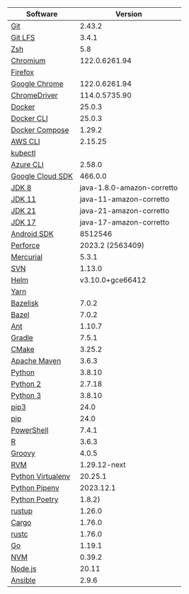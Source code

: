[//]: # (title: Preinstalled Software on TeamCity Cloud Ubuntu Agents)
[//]: # (auxiliary-id: Preinstalled Software on TeamCity Cloud Ubuntu Agents)

<chunk id="ubuntu-jb-agents">

|Software|Version|
|---|---|
|[Git](https://git-scm.com/)|2.43.2|
|[Git LFS](https://git-lfs.github.com/)|3.4.1|
|[Zsh](https://www.zsh.org/)|5.8|
|[Chromium](https://www.chromium.org/)|122.0.6261.94|
|[Firefox](https://www.mozilla.org/en-US/firefox/)||
|[Google Chrome](https://www.google.com/chrome/)|122.0.6261.94|
|[ChromeDriver](https://chromedriver.chromium.org/)|114.0.5735.90|
|[Docker](https://www.docker.com/)|25.0.3|
|[Docker CLI](https://docs.docker.com/engine/reference/commandline/cli/)|25.0.3|
|[Docker Compose](https://docs.docker.com/compose/)|1.29.2|
|[AWS CLI](https://aws.amazon.com/cli/)|2.15.25|
|[kubectl](https://kubernetes.io/docs/tasks/tools/#kubectl)||
|[Azure CLI](https://docs.microsoft.com/en-us/cli/azure/)|2.58.0|
|[Google Cloud SDK](https://cloud.google.com/sdk)|466.0.0|
|[JDK 8](https://docs.aws.amazon.com/corretto/latest/corretto-8-ug/downloads-list.html)|java-1.8.0-amazon-corretto|
|[JDK 11](https://docs.aws.amazon.com/corretto/latest/corretto-11-ug/downloads-list.html)|java-11-amazon-corretto|
|[JDK 21](https://docs.aws.amazon.com/corretto/latest/corretto-21-ug/downloads-list.html)|java-21-amazon-corretto|
|[JDK 17](https://docs.aws.amazon.com/corretto/latest/corretto-17-ug/downloads-list.html)|java-17-amazon-corretto|
|[Android SDK](https://developer.android.com/studio/command-line)|8512546|
|[Perforce](https://www.perforce.com/)|2023.2 (2563409)|
|[Mercurial](https://www.mercurial-scm.org/)|5.3.1|
|[SVN](https://subversion.apache.org/)|1.13.0|
|[Helm](https://helm.sh/)|v3.10.0+gce66412|
|[Yarn](https://yarnpkg.com/)||
|[Bazelisk](https://github.com/bazelbuild/bazelisk)|7.0.2|
|[Bazel](https://bazel.build/)|7.0.2|
|[Ant](https://ant.apache.org/)|1.10.7|
|[Gradle](https://gradle.org/)|7.5.1|
|[CMake](https://cmake.org/)|3.25.2|
|[Apache Maven](https://maven.apache.org/)|3.6.3|
|[Python](https://www.python.org/)|3.8.10|
|[Python 2](https://www.python.org/downloads/)|2.7.18|
|[Python 3](https://www.python.org/downloads/)|3.8.10|
|[pip3](https://pip.pypa.io/en/stable/)|24.0|
|[pip](https://pip.pypa.io/en/stable/)|24.0|
|[PowerShell](https://docs.microsoft.com/en-us/powershell/)|7.4.1|
|[R](https://www.r-project.org/)|3.6.3|
|[Groovy](https://groovy-lang.org/)|4.0.5|
|[RVM](https://rvm.io/)|1.29.12-next|
|[Python Virtualenv](https://virtualenv.pypa.io/en/latest/)|20.25.1|
|[Python Pipenv](https://pipenv.pypa.io/en/latest/)|2023.12.1|
|[Python Poetry](https://python-poetry.org/)|1.8.2)|
|[rustup](https://rustup.rs/)|1.26.0|
|[Cargo](https://doc.rust-lang.org/cargo/)|1.76.0|
|[rustc](https://doc.rust-lang.org/rustc/what-is-rustc.html)|1.76.0|
|[Go](https://golang.org/)|1.19.1|
|[NVM](https://github.com/nvm-sh/nvm)|0.39.2|
|[Node.js](https://nodejs.org/en/)|20.11|
|[Ansible](https://www.ansible.com/)|2.9.6|

</chunk> 
